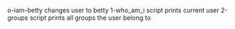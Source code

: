 o-iam-betty changes user to betty
1-who_am_i script prints current user
2-groups script prints all groups the user belong to
